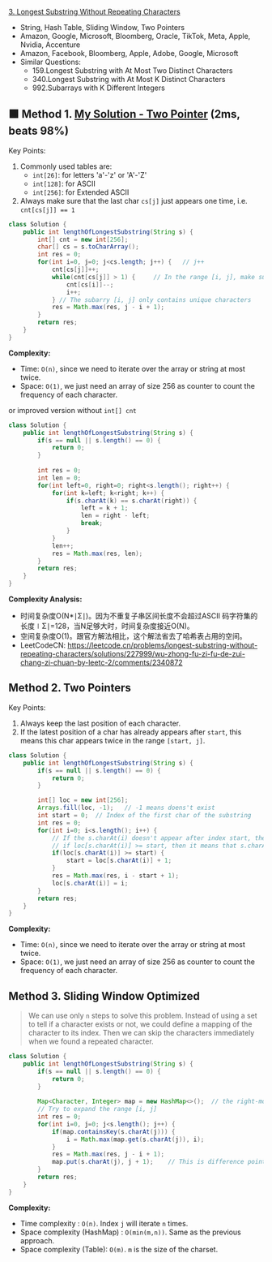 [3. Longest Substring Without Repeating Characters](https://leetcode.com/problems/longest-substring-without-repeating-characters/)

* String, Hash Table, Sliding Window, Two Pointers
* Amazon, Google, Microsoft, Bloomberg, Oracle, TikTok, Meta, Apple, Nvidia, Accenture
* Amazon, Facebook, Bloomberg, Apple, Adobe, Google, Microsoft
* Similar Questions:
    * 159.Longest Substring with At Most Two Distinct Characters
    * 340.Longest Substring with At Most K Distinct Characters
    * 992.Subarrays with K Different Integers
    


## 🟩 Method 1. [My Solution - Two Pointer](https://leetcode.com/problems/longest-substring-without-repeating-characters/discuss/827602/2ms-Simple-and-Clean-Java-Solution-beats-99.86-with-explanation) (2ms, beats 98%)

Key Points:
1. Commonly used tables are:
    * `int[26]`: for letters 'a'-'z' or 'A'-'Z'
    * `int[128]`: for ASCII
    * `int[256]`: for Extended ASCII
2. Always make sure that the last char `cs[j]` just appears one time, i.e. `cnt[cs[j]] == 1`
```java
class Solution {
    public int lengthOfLongestSubstring(String s) {
        int[] cnt = new int[256];
        char[] cs = s.toCharArray();
        int res = 0;
        for(int i=0, j=0; j<cs.length; j++) {	// j++
            cnt[cs[j]]++;
            while(cnt[cs[j]] > 1) {     // In the range [i, j], make sure cs[j] appears only 1 time
                cnt[cs[i]]--;
                i++;
            } // The subarry [i, j] only contains unique characters
            res = Math.max(res, j - i + 1);
        }
        return res;
    }
}
```
**Complexity:**
* Time: `O(n)`, since we need to iterate over the array or string at most twice.
* Space: `O(1)`, we just need an array of size 256 as counter to count the frequency of each character.

or improved version without `int[] cnt`
```java
class Solution {
    public int lengthOfLongestSubstring(String s) {
        if(s == null || s.length() == 0) {
            return 0;
        }
        
        int res = 0;
        int len = 0;
        for(int left=0, right=0; right<s.length(); right++) {
            for(int k=left; k<right; k++) {
                if(s.charAt(k) == s.charAt(right)) {
                    left = k + 1;
                    len = right - left;
                    break;
                }
            }
            len++;
            res = Math.max(res, len);
        }
        return res;
    }
}
```
**Complexity Analysis:**
* 时间复杂度O(N*∣Σ∣)。因为不重复子串区间长度不会超过ASCII 码字符集的长度∣Σ∣=128，当N足够大时，时间复杂度接近O(N)。
* 空间复杂度O(1)。跟官方解法相比，这个解法省去了哈希表占用的空间。
* LeetCodeCN: https://leetcode.cn/problems/longest-substring-without-repeating-characters/solutions/227999/wu-zhong-fu-zi-fu-de-zui-chang-zi-chuan-by-leetc-2/comments/2340872


## Method 2. Two Pointers

Key Points:
1. Always keep the last position of each character.
2. If the latest position of a char has already appears after `start`, this means this char appears twice in the range `[start, j]`. 
```java
class Solution {
    public int lengthOfLongestSubstring(String s) {
        if(s == null || s.length() == 0) {
            return 0;
        }

        int[] loc = new int[256];
        Arrays.fill(loc, -1);   // -1 means doens't exist
        int start = 0;  // Index of the first char of the substring
        int res = 0;
        for(int i=0; i<s.length(); i++) {
            // If the s.charAt(i) doesn't appear after index start, then loc[s.charAt(i)] should be -1
            // if loc[s.charAt(i)] >= start, then it means that s.charAt(i) appeared
            if(loc[s.charAt(i)] >= start) {
                start = loc[s.charAt(i)] + 1;
            }
            res = Math.max(res, i - start + 1);
            loc[s.charAt(i)] = i;
        }
        return res;
    }
}
```
**Complexity:**

* Time: `O(n)`, since we need to iterate over the array or string at most twice.
* Space: `O(1)`, we just need an array of size 256 as counter to count the frequency of each character.



## Method 3. Sliding Window Optimized

> We can use only `n` steps to solve this problem. Instead of using a set to tell if a character exists or not, we could define a mapping  of the character to its index. Then we can skip the characters immediately when we found a repeated character.

```java
class Solution {
    public int lengthOfLongestSubstring(String s) {
        if(s == null || s.length() == 0) {
            return 0;
        }
        
        Map<Character, Integer> map = new HashMap<>();  // the right-most index of the current character
        // Try to expand the range [i, j]
        int res = 0;
        for(int i=0, j=0; j<s.length(); j++) {
            if(map.containsKey(s.charAt(j))) {
                i = Math.max(map.get(s.charAt(j)), i);
            }
            res = Math.max(res, j - i + 1);
            map.put(s.charAt(j), j + 1);	// This is difference point from the method 2.
        }
        return res;
    }
}
```

**Complexity:**

* Time complexity : `O(n)`. Index `j` will iterate `n` times.
* Space complexity (HashMap) : `O(min(m,n))`. Same as the previous approach.
* Space complexity (Table): `O(m)`. `m` is the size of the charset.